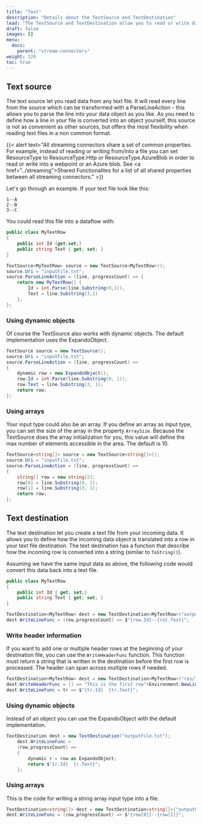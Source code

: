 ```yaml
---
title: "Text"
description: "Details about the TextSource and TextDestination"
lead: "The TextSource and TextDestination allow you to read or write data from/into a text file. The text connectors are part of the ETLBox core package."
draft: false
images: []
menu:
  docs:
    parent: "stream-connectors"
weight: 320
toc: true
---
```


## Text source

The text source let you read data from any text file. It will read every line from the source which can be transformed with a ParseLineAction - this allows you to parse the line into your data object as you like. As you need to define how a line in your file is converted into an object yourself, this source is not as convenient as other sources, but offers the most flexibility when reading text files in a non common format.

{{< alert text="All streaming connectors share a set of common properties. For example, instead of reading or writing from/into a file you can set ResourceType to ResourceType.Http or ResourceType.AzureBlob in order to read or write into a webpoint or an Azure blob. See <a href=\"../streaming\">Shared Functionalites</a> for a list of all shared properties between all streaming connectors."  >}}

Let's go through an example. If your text file look like this:

```
1--A
2--B
3--C
```

You could read this file into a dataflow with:

```C#
public class MyTextRow
{
    public int Id {get;set;}
    public string Text { get; set; }
}

TextSource<MyTextRow> source = new TextSource<MyTextRow>();
source.Uri = "inputFile.txt";
source.ParseLineAction = (line, progressCount) => {
    return new MyTextRow() {
        Id = int.Parse(line.Substring(0,1)),
        Text = line.Substring(3,1)
    };
};
```

### Using dynamic objects

Of course the TextSource also works with dynamic objects. The default implementation uses the ExpandoObject.

```C#
TextSource source = new TextSource();
source.Uri = "inputFile.txt";
source.ParseLineAction = (line, progressCount) =>
{
    dynamic row = new ExpandoObject();
    row.Id = int.Parse(line.Substring(0, 1));
    row.Text = line.Substring(3, 1);
    return row;
};
```

### Using arrays

Your input type could also be an array. If you define an array as input type, you can set the size of the array in the property `ArraySize`. Because the TextSource does the array initialization for you, this value will define the max number of elements accessible in the area. The default is 10.

```C#
TextSource<string[]> source = new TextSource<string[]>();
source.Uri = "inputFile.txt";
source.ParseLineAction = (line, progressCount) =>
{
    string[] row = new string[2];
    row[0] = line.Substring(0, 1);
    row[1] = line.Substring(3, 1);
    return row;
};
```

## Text destination

The text destination let you create a text file from your incoming data. It allows you to define how the incoming data object is translated into a row in your text file destination.
The text destination has a function that describe how the incoming row is converted into a string (similar to `ToString()`).

Assuming we have the same input data as above, the following code would convert this data back into a text file.

```C#
public class MyTextRow
{
    public int Id { get; set;}
    public string Text { get; set; }
}

TextDestination<MyTextRow> dest = new TextDestination<MyTextRow>("outputFile.txt");
dest.WriteLineFunc = (row,progressCount) => $"{row.Id}--{ro}.Text}";
```

### Write header information

If you want to add one or multiple header rows at the beginning of your destination file, you can use the `WriteHeaderFunc` function. This function must return a string that is written in the destination before the first row is processed. The header can span across multiple rows if needed.

```C#
TextDestination<MyTextRow> dest = new TextDestination<MyTextRow>("res/TextDestination/InitialWriteTest.txt");
dest.WriteHeaderFunc = () => "This is the first row"+Environment.NewLine+"Id  Value";
dest.WriteLineFunc = tr => $"{tr.Id}  {tr.Text}";
```

### Using dynamic objects

Instead of an object you can use the ExpandoObject with the default implementation.

```C#
TextDestination dest = new TextDestination("outputFile.txt");
    dest.WriteLineFunc =
    (row,progressCount) =>
    {
        dynamic r = row as ExpandoObject;
        return $"{r.Id}  {r.Text}";
    };
```

### Using arrays

This is the code for writing a string array input type into a file.

```C#
TextDestination<string[]> dest = new TextDestination<string[]>("outputFile.txt");
dest.WriteLineFunc = (row,progressCount) => $"{row[0]}--{row[1]}";
```
